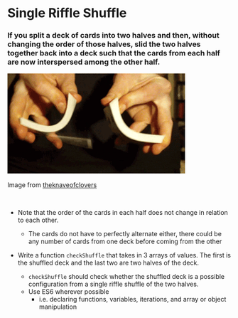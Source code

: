 # Single Riffle Shuffle

### If you split a deck of cards into two halves and then, without changing the order of those halves, slid the two halves together back into a deck such that the cards from each half are now interspersed among the other half.

![Riffle Shuffle](riffle-shuffle.gif)

Image from [theknaveofclovers](http://theknaveofclovers.tumblr.com/post/41608490725/card-shuffle)

<br>

* Note that the order of the cards in each half does not change in relation to each other.
    * The cards do not have to perfectly alternate either, there could be any number of cards from one deck before coming from the other

* Write a function `checkShuffle` that takes in 3 arrays of values. The first is the shuffled deck and the last two are two halves of the deck.
    * `checkShuffle` should check whether the shuffled deck is a possible configuration from a single riffle shuffle of the two halves.
    * Use ES6 wherever possible
        * i.e. declaring functions, variables, iterations, and array or object manipulation
        